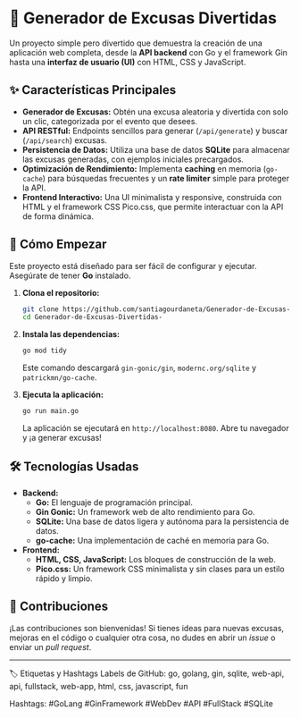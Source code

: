 # 🤪 Generador de Excusas Divertidas

Un proyecto simple pero divertido que demuestra la creación de una aplicación web completa, desde la **API backend** con Go y el framework Gin hasta una **interfaz de usuario (UI)** con HTML, CSS y JavaScript.

## ✨ Características Principales

* **Generador de Excusas:** Obtén una excusa aleatoria y divertida con solo un clic, categorizada por el evento que desees.
* **API RESTful:** Endpoints sencillos para generar (`/api/generate`) y buscar (`/api/search`) excusas.
* **Persistencia de Datos:** Utiliza una base de datos **SQLite** para almacenar las excusas generadas, con ejemplos iniciales precargados.
* **Optimización de Rendimiento:** Implementa **caching** en memoria (`go-cache`) para búsquedas frecuentes y un **rate limiter** simple para proteger la API.
* **Frontend Interactivo:** Una UI minimalista y responsive, construida con HTML y el framework CSS Pico.css, que permite interactuar con la API de forma dinámica.

## 🚀 Cómo Empezar

Este proyecto está diseñado para ser fácil de configurar y ejecutar. Asegúrate de tener **Go** instalado.

1.  **Clona el repositorio:**
    ```bash
    git clone https://github.com/santiagourdaneta/Generador-de-Excusas-Divertidas-/
    cd Generador-de-Excusas-Divertidas-
    ```

2.  **Instala las dependencias:**
    ```bash
    go mod tidy
    ```
    Este comando descargará `gin-gonic/gin`, `modernc.org/sqlite` y `patrickmn/go-cache`.

3.  **Ejecuta la aplicación:**
    ```bash
    go run main.go
    ```
    La aplicación se ejecutará en `http://localhost:8080`. Abre tu navegador y ¡a generar excusas!

## 🛠️ Tecnologías Usadas

* **Backend:**
    * **Go:** El lenguaje de programación principal.
    * **Gin Gonic:** Un framework web de alto rendimiento para Go.
    * **SQLite:** Una base de datos ligera y autónoma para la persistencia de datos.
    * **go-cache:** Una implementación de caché en memoria para Go.
* **Frontend:**
    * **HTML, CSS, JavaScript:** Los bloques de construcción de la web.
    * **Pico.css:** Un framework CSS minimalista y sin clases para un estilo rápido y limpio.

## 🤝 Contribuciones

¡Las contribuciones son bienvenidas! Si tienes ideas para nuevas excusas, mejoras en el código o cualquier otra cosa, no dudes en abrir un *issue* o enviar un *pull request*.

---

🏷️ Etiquetas y Hashtags
Labels de GitHub: go, golang, gin, sqlite, web-api, api, fullstack, web-app, html, css, javascript, fun

Hashtags: #GoLang #GinFramework #WebDev #API #FullStack #SQLite
